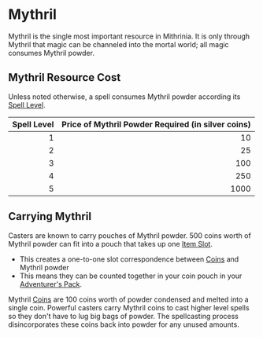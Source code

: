 # Mythril

Mythril is the single most important resource in Mithrinia. It is only through Mythril that magic can be channeled into the mortal world; all magic consumes Mythril powder.

## Mythril Resource Cost

Unless noted otherwise, a spell consumes Mythril powder according its [Spell Level](Spells/Spell%20Level.md).

| Spell Level | Price of Mythril Powder Required (in silver coins) |
| ----------: | -------------------------------------------------: |
|           1 |                                                 10 |
|           2 |                                                 25 |
|           3 |                                                100 |
|           4 |                                                250 |
|           5 |                                               1000 |

## Carrying Mythril

Casters are known to carry pouches of Mythril powder. 500 coins worth of Mythril powder can fit into a pouch that takes up one [Item Slot](../Player%20Characters/Derived%20Statistics/Item%20Slots.md).

- This creates a one-to-one slot correspondence between [Coins](../Items%20and%20Gear/Economy/Coins.md) and Mythril powder
- This means they can be counted together in your coin pouch in your [Adventurer's Pack](../Items%20and%20Gear/Gear/100%20Coins/Adventurer's%20Pack.md).

Mythril [Coins](../Items%20and%20Gear/Economy/Coins.md#Imperial%20Currency%20and%20Availability) are 100 coins worth of powder condensed and melted into a single coin. Powerful casters carry Mythril coins to cast higher level spells so they don't have to lug big bags of powder. The spellcasting process disincorporates these coins back into powder for any unused amounts.
